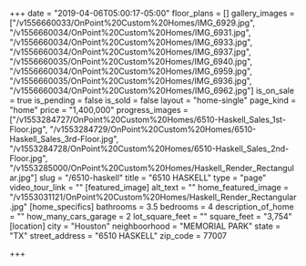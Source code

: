 +++
date = "2019-04-06T05:00:17-05:00"
floor_plans = []
gallery_images = ["/v1556660033/OnPoint%20Custom%20Homes/IMG_6929.jpg", "/v1556660034/OnPoint%20Custom%20Homes/IMG_6931.jpg", "/v1556660034/OnPoint%20Custom%20Homes/IMG_6933.jpg", "/v1556660034/OnPoint%20Custom%20Homes/IMG_6937.jpg", "/v1556660035/OnPoint%20Custom%20Homes/IMG_6940.jpg", "/v1556660034/OnPoint%20Custom%20Homes/IMG_6959.jpg", "/v1556660035/OnPoint%20Custom%20Homes/IMG_6936.jpg", "/v1556660034/OnPoint%20Custom%20Homes/IMG_6962.jpg"]
is_on_sale = true
is_pending = false
is_sold = false
layout = "home-single"
page_kind = "home"
price = "1,400,000"
progress_images = ["/v1553284727/OnPoint%20Custom%20Homes/6510-Haskell_Sales_1st-Floor.jpg", "/v1553284729/OnPoint%20Custom%20Homes/6510-Haskell_Sales_3rd-Floor.jpg", "/v1553284728/OnPoint%20Custom%20Homes/6510-Haskell_Sales_2nd-Floor.jpg", "/v1553285000/OnPoint%20Custom%20Homes/Haskell_Render_Rectangular.jpg"]
slug = "/6510-haskell"
title = "6510 HASKELL"
type = "page"
video_tour_link = ""
[featured_image]
alt_text = ""
home_featured_image = "/v1553031121/OnPoint%20Custom%20Homes/Haskell_Render_Rectangular.jpg"
[home_specifics]
bathrooms = 3.5
bedrooms = 4
description_of_home = ""
how_many_cars_garage = 2
lot_square_feet = ""
square_feet = "3,754"
[location]
city = "Houston"
neighboorhood = "MEMORIAL PARK"
state = "TX"
street_address = "6510 HASKELL"
zip_code = 77007

+++
